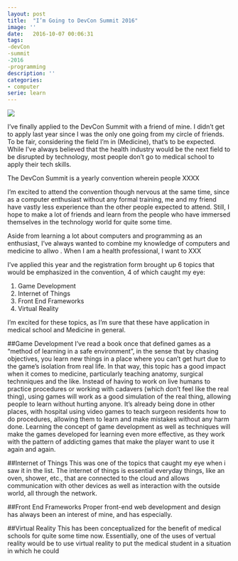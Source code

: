 ```yaml
---
layout: post
title:  "I’m Going to DevCon Summit 2016"
image: ''
date:   2016-10-07 00:06:31
tags: 
-devCon
-summit
-2016
-programming
description: ''
categories:
- computer
serie: learn
---
```


<img src="https://i.imgur.com/weT0x8n.gif">

I’ve finally applied to the DevCon Summit with a friend of mine. I didn’t get to apply last year since I was the only one going from my circle of friends. To be fair, considering the field I’m in (Medicine), that’s to be expected. While I’ve always believed that the health industry would be the next field to be disrupted by technology, most people don’t go to medical school to apply their tech skills.

The DevCon Summit is a yearly convention wherein people XXXX

I’m excited to attend the convention though nervous at the same time, since as a computer enthusiast without any formal training, me and my friend have vastly less experience than the other people expected to attend. Still, I hope to make a lot of friends and learn from the people who have immersed themselves in the technology world for quite some time.

Aside from learning a lot about computers and programming as an enthusiast, I’ve always wanted to combine my knowledge of computers and medicine to allwo . When I am a health professional, I want to XXX

I’ve applied this year and the registration form brought up 6 topics that would be emphasized in the convention, 4 of which caught my eye:

1. Game Development
2. Internet of Things
3. Front End Frameworks
4. Virtual Reality

I’m excited for these topics, as I’m sure that these have application in medical school and Medicine in general.

##Game Development
I’ve read a book once that defined games as a “method of learning in a safe environment”, in the sense that by chasing objectives, you learn new things in a place where you can’t get hurt due to the game’s isolation from real life. In that way, this topic has a good impact when it comes to medicine, particularly teaching anatomy, surgical technniques and the like. Instead of having to work on live humans to practice procedures or working with cadavers (which don’t feel like the real thing), using games will work as a good simulation of the real thing, allowing people to learn without hurting anyone. It’s already being done in other places, with hospital using video games to teach surgeon residents how to do procedures, allowing them to learn and make mistakes without any harm done. Learning the concept of game development as well as techniques will make the games developed for learning even more effective, as they work with the pattern of addicting games that make the player  want to use it again and again.

##Internet of Things
This was one of the topics that caught my eye when i saw it in the list. The internet of things is essential everyday things, like an oven, shower, etc., that are connected to the cloud and allows communication with other devices as well as interaction with the outside world, all through the network.

##Front End Frameworks
Proper front-end web development and design has always been an interest of mine, and has especially.

##Virtual Reality
This has been conceptualized for the benefit of medical schools for quite some time now. Essentially, one of the uses of vertual reality would be to use virtual reality to put the medical student in a situation in which he could 
